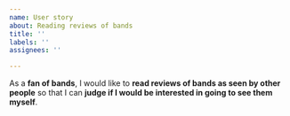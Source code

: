 ```yaml
---
name: User story
about: Reading reviews of bands
title: ''
labels: ''
assignees: ''

---
```


As a **fan of bands**, I would like to **read reviews of bands as seen by other people** so that I can **judge if I would be interested in going to see them myself**.
